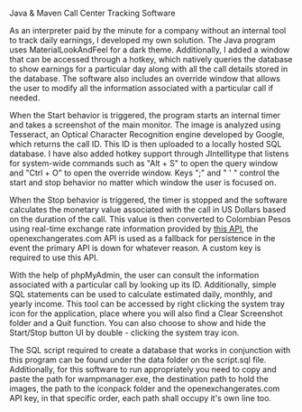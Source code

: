 
Java & Maven Call Center Tracking Software

As an interpreter paid by the minute for a company without an internal tool to track daily earnings, I developed my own solution. The Java program uses MaterialLookAndFeel for a dark theme. Additionally, I added a window that can be accessed through a hotkey, which natively queries the database to show earnings for a particular day along with all the call details stored in the database. The software also includes an override window that allows the user to modify all the information associated with a particular call if needed.

When the Start behavior is triggered, the program starts an internal timer and takes a screenshot of the main monitor. The image is analyzed using Tesseract, an Optical Character Recognition engine developed by Google, which returns the call ID. This ID is then uploaded to a locally hosted SQL database. I have also added hotkey support through JIntellitype that listens for system-wide commands such as "Alt + S" to open the query window and "Ctrl + O" to open the override window. Keys ";" and " ' " control the start and stop behavior no matter which window the user is focused on.

When the Stop behavior is triggered, the timer is stopped and the software calculates the monetary value associated with the call in US Dollars based on the duration of the call. This value is then converted to Colombian Pesos using real-time exchange rate information provided by [this API](https://github.com/fawazahmed0/currency-api), the openexchangerates.com API is used as a fallback for persistence in the event the primary API is down for whatever reason. A custom key is required to use this API.

With the help of phpMyAdmin, the user can consult the information associated with a particular call by looking up its ID. Additionally, simple SQL statements can be used to calculate estimated daily, monthly, and yearly income. This tool can be accessed by right clicking the system tray icon for the application, place where you will also find a Clear Screenshot folder and a Quit function. You can also choose to show and hide the Start/Stop button UI by double - clicking the system tray icon.

The SQL script required to create a database that works in conjunction with this program can be found under the data folder on the script.sql file. Additionally, for this software to run appropriately you need to copy and paste the path for wampmanager.exe, the destination path to hold the images, the path to the iconpack folder and the openexchangerates.com API key, in that specific order, each path shall occupy it's own line too.